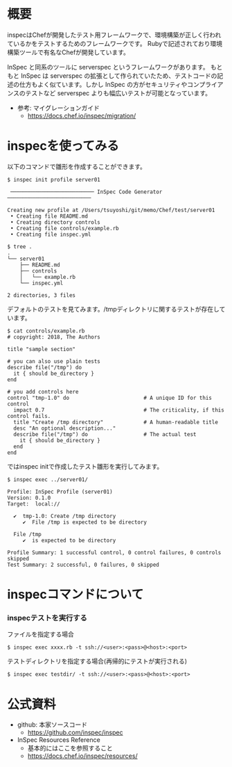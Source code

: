 # 概要
inspecはChefが開発したテスト用フレームワークで、環境構築が正しく行われているかをテストするためのフレームワークです。
Rubyで記述されており環境構築ツールで有名なChefが開発しています。


InSpec と同系のツールに serverspec というフレームワークがあります。
もともと InSpec は serverspec の拡張として作られていたため、テストコードの記述の仕方もよく似ています。しかし InSpec の方がセキュリティやコンプライアンスのテストなど serverspec よりも幅広いテストが可能となっています。

- 参考: マイグレーションガイド
  - https://docs.chef.io/inspec/migration/


# inspecを使ってみる
以下のコマンドで雛形を作成することができます。
```
$ inspec init profile server01 

 ─────────────────────────── InSpec Code Generator ─────────────────────────── 

Creating new profile at /Users/tsuyoshi/git/memo/Chef/test/server01
 • Creating file README.md
 • Creating directory controls
 • Creating file controls/example.rb
 • Creating file inspec.yml
```

```
$ tree .
.
└── server01
    ├── README.md
    ├── controls
    │   └── example.rb
    └── inspec.yml

2 directories, 3 files
```

デフォルトのテストを見てみます。/tmpディレクトリに関するテストが存在しています。
```
$ cat controls/example.rb 
# copyright: 2018, The Authors

title "sample section"

# you can also use plain tests
describe file("/tmp") do
  it { should be_directory }
end

# you add controls here
control "tmp-1.0" do                        # A unique ID for this control
  impact 0.7                                # The criticality, if this control fails.
  title "Create /tmp directory"             # A human-readable title
  desc "An optional description..."
  describe file("/tmp") do                  # The actual test
    it { should be_directory }
  end
end
```

ではinspec initで作成したテスト雛形を実行してみます。
```
$ inspec exec ../server01/

Profile: InSpec Profile (server01)
Version: 0.1.0
Target:  local://

  ✔  tmp-1.0: Create /tmp directory
     ✔  File /tmp is expected to be directory

  File /tmp
     ✔  is expected to be directory

Profile Summary: 1 successful control, 0 control failures, 0 controls skipped
Test Summary: 2 successful, 0 failures, 0 skipped
```


# inspecコマンドについて

### inspecテストを実行する
ファイルを指定する場合
```
$ inspec exec xxxx.rb -t ssh://<user>:<pass>@<host>:<port>
```

テストディレクトリを指定する場合(再帰的にテストが実行される)
```
$ inspec exec testdir/ -t ssh://<user>:<pass>@<host>:<port>
```


# 公式資料
- github: 本家ソースコード
  - https://github.com/inspec/inspec
- InSpec Resources Reference
  - 基本的にはここを参照すること
  - https://docs.chef.io/inspec/resources/

